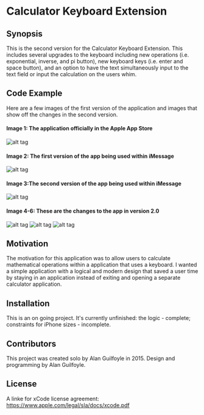 # Calculator Keyboard Extension

## Synopsis

This is the second version for the Calculator Keyboard Extension. 
This includes several upgrades to the keyboard including new operations 
(i.e. exponential, inverse, and pi button), new keyboard keys (i.e. enter 
and space button), and an option to have the text simultaneously input to 
the text field or input the calculation on the users whim. 

## Code Example

Here are a few images of the first version of the application and images that show off the changes
in the second version.  
#### Image 1: The application officially in the Apple App Store 
![alt tag](https://github.com/aguilfoyle/Calculator-Keyboard-Extension-App/blob/master/README%20Images/App_Store_Image.PNG)
#### Image 2: The first version of the app being used within iMessage 
![alt tag](https://github.com/aguilfoyle/Calculator-Keyboard-Extension-App/blob/master/README%20Images/Extension_Example_V1.png)
#### Image 3:The second version of the app being used within iMessage
![alt tag](https://github.com/aguilfoyle/Calculator-Keyboard-Extension-App/blob/master/README%20Images/Extension_Example_V2.png)
#### Image 4-6: These are the changes to the app in version 2.0
![alt tag](https://github.com/aguilfoyle/Calculator-Keyboard-Extension-App/blob/master/README%20Images/Whats_New_1.png)
![alt tag](https://github.com/aguilfoyle/Calculator-Keyboard-Extension-App/blob/master/README%20Images/Whats_New_2.png)
![alt tag](https://github.com/aguilfoyle/Calculator-Keyboard-Extension-App/blob/master/README%20Images/Whats_New_3.png)

## Motivation

The motivation for this application was to allow users to calculate mathematical operations
within a application that uses a keyboard. I wanted a simple application with a logical and modern design 
that saved a user time by staying in an application instead of exiting and opening a separate calculator application. 

## Installation

This is an on going project. It's currently unfinished: the logic - complete; constraints for iPhone sizes - incomplete.

## Contributors

This project was created solo by Alan Guilfoyle in 2015. Design and programming by Alan Guilfoyle.

## License

A linke for xCode license agreement: https://www.apple.com/legal/sla/docs/xcode.pdf
